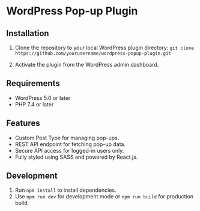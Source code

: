 # WordPress Pop-up Plugin

## Installation
1. Clone the repository to your local WordPress plugin directory:
`git clone https://github.com/yourusername/wordpress-popup-plugin.git`

2. Activate the plugin from the WordPress admin dashboard.

## Requirements
- WordPress 5.0 or later
- PHP 7.4 or later

## Features
- Custom Post Type for managing pop-ups.
- REST API endpoint for fetching pop-up data.
- Secure API access for logged-in users only.
- Fully styled using SASS and powered by React.js.

## Development
1. Run `npm install` to install dependencies.
2. Use `npm run dev` for development mode or `npm run build` for production build.

